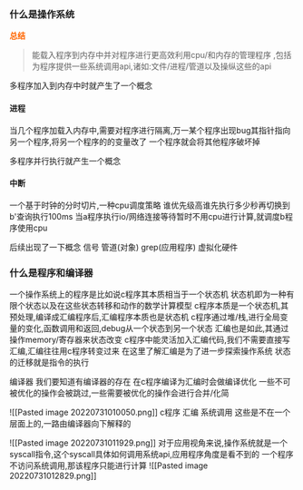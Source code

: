 ### 什么是操作系统

<font color=#FF6666* style=" font-weight:bold;">总结</font>
> 能载入程序到内存中并对程序进行更高效利用cpu/和内存的管理程序
> ,包括为程序提供一些系统调用api,诸如:文件/进程/管道以及操纵这些的api


多程序加入到内存中时就产生了一个概念
#### 进程
当几个程序加载入内存中,需要对程序进行隔离,万一某个程序出现bug其指针指向另一个程序,将另一个程序的的变量改了
一个程序就会将其他程序破坏掉

多程序并行执行就产生一个概念
#### 中断
一个基于时钟的分时切片,一种cpu调度策略
谁优先级高谁先执行多少秒再切换到b'查询执行100ms
当a程序执行io/网络连接等待暂时不用cpu进行计算,就调度b程序使用cpu

后续出现了一下概念
信号
管道(对象)
grep(应用程序)
虚拟化硬件


### 什么是程序和编译器
一个操作系统上的程序是比如说c程序其本质相当于一个状态机
状态机即为一种有限个状态以及在这些状态转移和动作的数学计算模型
c程序本质是一个状态机,其预处理,编译成汇编程序后,汇编程序本质也是状态机
c程序通过堆/栈,进行全局变量的变化,函数调用和返回,debug从一个状态到另一个状态
汇编也是如此,其通过操作memory/寄存器来状态改变
c程序中能灵活加入汇编代码,我们不需要直接写汇编,汇编往往用c程序转变过来
在这里了解汇编是为了进一步探索操作系统
状态的迁移就是指令的执行

编译器
我们要知道有编译器的存在
在c程序编译为汇编时会做编译优化
一些不可被优化的操作会被跳过,一些需要被优化的操作会进行合并/化简

![[Pasted image 20220731010050.png]]
c程序
汇编
系统调用
这些是不在一个层面上的,一路由编译器向下解释的


![[Pasted image 20220731011929.png]]
对于应用视角来说,操作系统就是一个syscall指令,这个syscall具体如何调用系统api,应用程序角度是看不到的
一个程序不访问系统调用,那该程序只能进行计算
![[Pasted image 20220731012829.png]]